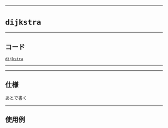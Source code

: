 _____

# `dijkstra`

_____

## コード

[`dijkstra`](https://github.com/titan-23/Library_py/blob/main/Graph/dijkstra.py)
<!-- code=https://github.com/titan-23/Library_py/blob/main/Graph\dijkstra.py -->

_____


_____

## 仕様

あとで書く

_____

## 使用例

```python
```

